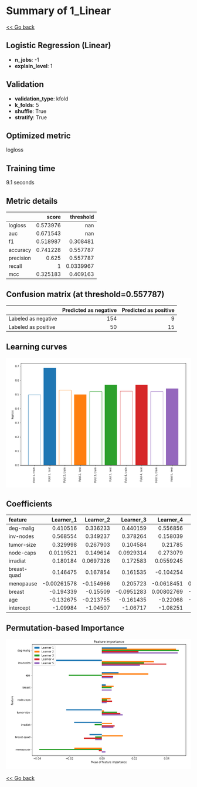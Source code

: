 # Summary of 1_Linear

[<< Go back](../README.md)


## Logistic Regression (Linear)
- **n_jobs**: -1
- **explain_level**: 1

## Validation
 - **validation_type**: kfold
 - **k_folds**: 5
 - **shuffle**: True
 - **stratify**: True

## Optimized metric
logloss

## Training time

9.1 seconds

## Metric details
|           |    score |   threshold |
|:----------|---------:|------------:|
| logloss   | 0.573976 | nan         |
| auc       | 0.671543 | nan         |
| f1        | 0.518987 |   0.308481  |
| accuracy  | 0.741228 |   0.557787  |
| precision | 0.625    |   0.557787  |
| recall    | 1        |   0.0339967 |
| mcc       | 0.325183 |   0.409163  |


## Confusion matrix (at threshold=0.557787)
|                     |   Predicted as negative |   Predicted as positive |
|:--------------------|------------------------:|------------------------:|
| Labeled as negative |                     154 |                       9 |
| Labeled as positive |                      50 |                      15 |

## Learning curves
![Learning curves](learning_curves.png)

## Coefficients
| feature     |   Learner_1 |   Learner_2 |   Learner_3 |   Learner_4 |   Learner_5 |
|:------------|------------:|------------:|------------:|------------:|------------:|
| deg-malig   |  0.410516   |   0.336233  |   0.440159  |  0.556856   |   0.426343  |
| inv-nodes   |  0.568554   |   0.349237  |   0.378264  |  0.158039   |   0.30749   |
| tumor-size  |  0.329998   |   0.267903  |   0.104584  |  0.21785    |   0.233662  |
| node-caps   |  0.0119521  |   0.149614  |   0.0929314 |  0.273079   |   0.248589  |
| irradiat    |  0.180184   |   0.0697326 |   0.172583  |  0.0559245  |   0.140952  |
| breast-quad |  0.146475   |   0.167854  |   0.161535  | -0.104254   |   0.158281  |
| menopause   | -0.00261578 |  -0.154966  |   0.205723  | -0.0618451  |   0.0823128 |
| breast      | -0.194339   |  -0.15509   |  -0.0951283 |  0.00802769 |  -0.127789  |
| age         | -0.132675   |  -0.213755  |  -0.161435  | -0.22068    |  -0.074363  |
| intercept   | -1.09984    |  -1.04507   |  -1.06717   | -1.08251    |  -1.07339   |


## Permutation-based Importance
![Permutation-based Importance](permutation_importance.png)

[<< Go back](../README.md)
